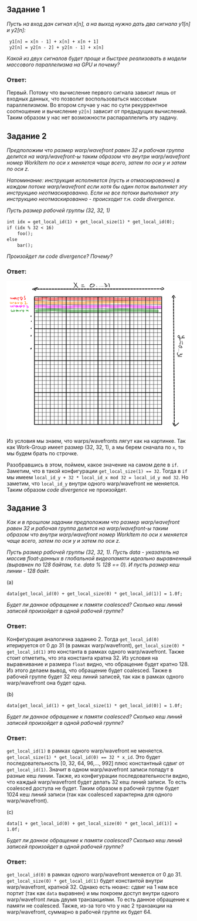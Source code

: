 ## Задание 1
<em>Пусть на вход дан сигнал x[n], а на выход нужно дать два сигнала y1[n] и y2[n]:</em>

```
 y1[n] = x[n - 1] + x[n] + x[n + 1]
 y2[n] = y2[n - 2] + y2[n - 1] + x[n]
```

<em>Какой из двух сигналов будет проще и быстрее реализовать в модели массового параллелизма на GPU и почему?</em>

### **Ответ:**
Первый. Потому что вычисление первого сигнала зависит лишь от входных данных, что позволит воспользоваться массовым параллелизмом. Во втором случае у нас по сути рекуррентное соотношение и вычисление `y2[n]` зависит от предыдущих вычислений. Таким образом у нас нет возможности распараллелить эту задачу.


## Задание 2
*Предположим что размер warp/wavefront равен 32 и рабочая группа делится на warp/wavefront-ы таким образом что внутри warp/wavefront номер WorkItem по оси x меняется чаще всего, затем по оси y и затем по оси z.*

*Напоминание: инструкция исполняется (пусть и отмаскированно) в каждом потоке warp/wavefront если хотя бы один поток выполняет эту инструкцию неотмаскированно. Если не все потоки выполняют эту инструкцию неотмаскированно - происходит т.н. code divergence.*

*Пусть размер рабочей группы (32, 32, 1)*

```
int idx = get_local_id(1) + get_local_size(1) * get_local_id(0);
if (idx % 32 < 16)
    foo();
else
    bar();
```

*Произойдет ли code divergence? Почему?*

### **Ответ:**
![warps](pics/warps.png)

Из условия мы знаем, что warps/wavefronts лягут как на картинке. Так как Work-Group имеет размер (32, 32, 1), а мы берем сначала по `x`, то мы будем брать по строчке. 

Разобравшись в этом, поймем, какое значение на самом деле в `if`. Заметим, что в такой конфигурации `get_local_size(1) == 32`. Тогда в `if` мы имеем `local_id_y + 32 * local_id_x mod 32 = local_id_y mod 32`. Но заметим, что `local_id_y` внутри одного warp/wavefront не меняется. Таким образом *code divergence* не произойдет.

## Задание 3

*Как и в прошлом задании предположим что размер warp/wavefront равен 32 и рабочая группа делится на warp/wavefront-ы таким образом что внутри warp/wavefront номер WorkItem по оси x меняется чаще всего, затем по оси y и затем по оси z.*

*Пусть размер рабочей группы (32, 32, 1).*
*Пусть data - указатель на массив float-данных в глобальной видеопамяти идеально выравненный (выравнен по 128 байтам, т.е. data % 128 == 0). И пусть размер кеш линии - 128 байт.*

(a)
```
data[get_local_id(0) + get_local_size(0) * get_local_id(1)] = 1.0f;
```

*Будет ли данное обращение к памяти coalesced? Сколько кеш линий записей произойдет в одной рабочей группе?*

### **Ответ:**

Конфигурация аналогична заданию 2. Тогда `get_local_id(0)` итерируется от 0 до 31 (в рамках warp/wavefront), `get_local_size(0) * get_local_id(1)` это константа в рамках одного warp/wavefront. Также стоит отметить, что эта константа кратна 32. Из условия на выравнивание и размера `float` видно, что обращение будет кратно 128. Из этого делаем вывод, что обращение будет coalesced. Также в рабочей группе будет 32 кеш линий записей, так как в рамках одного warp/wavefront она будет одна.

(b)
```
data[get_local_id(1) + get_local_size(1) * get_local_id(0)] = 1.0f;
```

*Будет ли данное обращение к памяти coalesced? Сколько кеш линий записей произойдет в одной рабочей группе?*

### **Ответ:**

`get_local_id(1)` в рамках одного warp/wavefront не меняется. `get_local_size(1) * get_local_id(0) == 32 * x_id`. Это будет последовательность [0, 32, 64, 96,..., 992] плюс константный сдвиг от `get_local_id(1)`. Значит в одном warp/wavefront записи попадут в разные кеш линии. Также, из конфигурации последовательности видно, что каждый warp/wavefront будет делать 32 кеш линий записи. То есть coalesced доступа не будет. Таким образом в рабочей группе будет 1024 кеш линий записи (так как coalesced характерна для одного warp/wavefront).

(c)
```
data[1 + get_local_id(0) + get_local_size(0) * get_local_id(1)] = 1.0f;
```

*Будет ли данное обращение к памяти coalesced? Сколько кеш линий записей произойдет в одной рабочей группе?*

### **Ответ:**

`get_local_id(0)` в рамках одного warp/wavefront меняется от 0 до 31. `get_local_size(0) * get_local_id(1)` будет константой внутри warp/wavefront, кратной 32. Однако есть нюанс: сдвиг на 1 нам все портит (так как `data` выравнен) и мы покроем доступ внутри одного warp/wavefront лишь двумя транзакциями. То есть данное обращение к памяти не coalesced. Также, из-за того что у нас 2 транзакции на warp/wavefront, суммарно в рабочей группе их будет 64.
